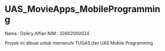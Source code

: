# UAS_MovieApps_MobileProgramming
Nama : Dzikry Alfian NIM : 32602000024

Proyek ini dibuat untuk memenuhi TUGAS dan UAS Mobile Programming

